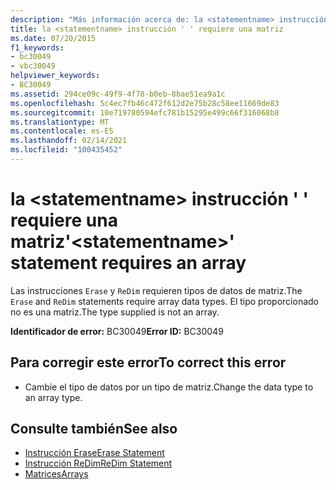 ```yaml
---
description: "Más información acerca de: la <statementname> instrucción ' ' requiere una matriz"
title: la <statementname> instrucción ' ' requiere una matriz
ms.date: 07/20/2015
f1_keywords:
- bc30049
- vbc30049
helpviewer_keywords:
- BC30049
ms.assetid: 294ce09c-49f9-4f78-b0eb-8bae51ea9a1c
ms.openlocfilehash: 5c4ec7fb46c472f612d2e75b28c58ee11669de83
ms.sourcegitcommit: 10e719780594efc781b15295e499c66f316068b8
ms.translationtype: MT
ms.contentlocale: es-ES
ms.lasthandoff: 02/14/2021
ms.locfileid: "100435452"
---
```

# <a name="statementname-statement-requires-an-array"></a><span data-ttu-id="bed23-103">la \<statementname> instrucción ' ' requiere una matriz</span><span class="sxs-lookup"><span data-stu-id="bed23-103">'\<statementname>' statement requires an array</span></span>

<span data-ttu-id="bed23-104">Las instrucciones `Erase` y `ReDim` requieren tipos de datos de matriz.</span><span class="sxs-lookup"><span data-stu-id="bed23-104">The `Erase` and `ReDim` statements require array data types.</span></span> <span data-ttu-id="bed23-105">El tipo proporcionado no es una matriz.</span><span class="sxs-lookup"><span data-stu-id="bed23-105">The type supplied is not an array.</span></span>  
  
 <span data-ttu-id="bed23-106">**Identificador de error:** BC30049</span><span class="sxs-lookup"><span data-stu-id="bed23-106">**Error ID:** BC30049</span></span>  
  
## <a name="to-correct-this-error"></a><span data-ttu-id="bed23-107">Para corregir este error</span><span class="sxs-lookup"><span data-stu-id="bed23-107">To correct this error</span></span>  
  
- <span data-ttu-id="bed23-108">Cambie el tipo de datos por un tipo de matriz.</span><span class="sxs-lookup"><span data-stu-id="bed23-108">Change the data type to an array type.</span></span>  
  
## <a name="see-also"></a><span data-ttu-id="bed23-109">Consulte también</span><span class="sxs-lookup"><span data-stu-id="bed23-109">See also</span></span>

- [<span data-ttu-id="bed23-110">Instrucción Erase</span><span class="sxs-lookup"><span data-stu-id="bed23-110">Erase Statement</span></span>](../language-reference/statements/erase-statement.md)
- [<span data-ttu-id="bed23-111">Instrucción ReDim</span><span class="sxs-lookup"><span data-stu-id="bed23-111">ReDim Statement</span></span>](../language-reference/statements/redim-statement.md)
- [<span data-ttu-id="bed23-112">Matrices</span><span class="sxs-lookup"><span data-stu-id="bed23-112">Arrays</span></span>](../programming-guide/language-features/arrays/index.md)
